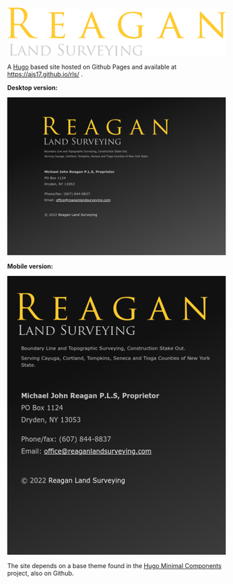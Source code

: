 

![Reagan Land Surveying logo](/static/rls-logo.svg)

A [Hugo](https://gohugo.io/) based site hosted on Github Pages and available at https://ajs17.github.io/rls/ .

**Desktop version:**

![Reagan Land Surveying desktop screenshot](/static/screenshots/after-desktop.png)

**Mobile version:**

![Reagan Land Surveying mobile screenshot](/static/screenshots/after-mobile.png)

The site depends on a base theme found in the [Hugo Minimal Components](https://github.com/ajs17/hugo-min-components) project, also on Github.
